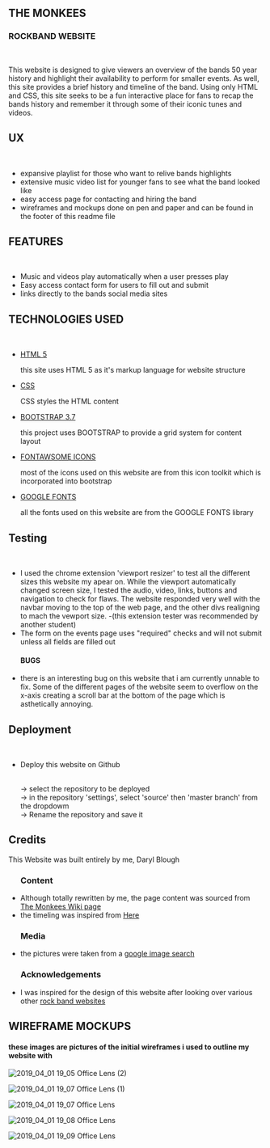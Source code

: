 <!DOCTYPE>

<html>

<head>
	<link rel="stylesheet" href="https://maxcdn.bootstrapcdn.com/bootstrap/3.3.7/css/bootstrap.min.css" type="text/css" />
	<link rel="stylesheet" href="https://stackpath.bootstrapcdn.com/font-awesome/4.7.0/css/font-awesome.min.css" type="text/css" />
	<link rel="stylesheet" href="https://cdnjs.cloudflare.com/ajax/libs/hover.css/2.3.1/css/hover-min.css" type="text/css" />
	<link rel="stylesheet" href="assets/css/style.css" type="text/css" />
	<meta name="viewport" content="width-device-width, initial-scale=1">
</head>

<body>
    <section>
        <h1>THE MONKEES</h1>
        <h3>ROCKBAND WEBSITE</h3><br>
        <p>
            This website is designed to give viewers an overview of the bands 50 year history
            and highlight their availability to perform for smaller events. As well, this site
            provides a brief history and timeline of the band. Using only HTML and CSS, this site
            seeks to be a fun interactive place for fans to recap the bands history and remember
            it through some of their iconic tunes and videos.
        </p>
    </section>
    <section>
        <h1>UX</h1><br>
        <ul>
            <li>expansive playlist for those who want to relive bands highlights</li>
            <li>extensive music video list for younger fans to see what the band looked like</li>
            <li>easy access page for contacting and hiring the band</li>
            <li>wireframes and mockups done on pen and paper and can be found in the footer of this readme file</li>
        </ul>
    </section>
    <section>
        <h1>FEATURES</h1><br>
        <ul>
            <li>Music and videos play automatically when a user presses play</li>
            <li>Easy access contact form for users to fill out and submit</li>
            <li>links directly to the bands social media sites</li>
        </ul>     
    </section>
    <section>
        <h1>TECHNOLOGIES USED</h1><br>
        <ul>
            <li><a href="https://www.w3.org/TR/html52/" target="_blank">HTML 5</a></li>
                <p>this site uses HTML 5 as it's markup language for website structure</p>
            <li><a href="https://www.w3.org/Style/CSS/Overview.en.html" target="_blank">CSS</a></li>
                <p>CSS styles the HTML content</p>
            <li><a href="https://getbootstrap.com/docs/3.3/getting-started/" target="_blank">BOOTSTRAP 3.7</a></li>
                <p>this project uses BOOTSTRAP to provide a grid system for content layout</p>
            <li><a href="https://fontawesome.com/" target="_blank">FONTAWSOME ICONS</a>
                <p>most of the icons used on this website are from this icon toolkit which is incorporated into bootstrap </p>
            <li><a href="https://fonts.google.com/" target="_blank">GOOGLE FONTS</a></li>
                <p>all the fonts used on this website are from the GOOGLE FONTS library</p>
        </ul>     
    </section>
    <section>
        <h1>Testing</h1><br>
        <ul>
            <li>I used the chrome extension 'viewport resizer' to test all the different sizes this website
                my apear on. While the viewport automatically changed screen size, I tested the audio, video,
                links, buttons and navigation to check for flaws. The website responded very well with the navbar 
                moving to the top of the web page, and the other divs realigning to mach the vewport size.
                -(this extension tester was recommended by another student)
            </li>
            <li>The form on the events page uses "required" checks and will not submit unless all fields are filled out</li>
        <h4>BUGS</h4>
            <li>there is an interesting bug on this website that i am currently unnable to fix. Some of the different pages of the
                website seem to overflow on the x-axis creating a scroll bar at the bottom of the page which is asthetically annoying.
            </li>
        </ul>     
    </section>
    <section>
        <h1>Deployment</h1><br>
        <ul>
            <li>Deploy this website on Github</li><br>
            <p>
                → select the repository to be deployed<br>
                → in the repository 'settings', select 'source' then 'master branch' from the dropdowm<br>
                → Rename the repository and save it
            </p>
        </ul>     
    </section>
    <section>
        <h1>Credits</h1>
        <p>This Website was built entirely by me, Daryl Blough</p>
        <ul>
        <h3>Content</h3>
            <li>
                Although totally rewritten by me, the page content was sourced from <a href="https://en.wikipedia.org/wiki/The_Monkees" target="_blank">The Monkees Wiki page</a>
            </li>
            <li>
                the timeling was inspired from <a href="https://calendar.songfacts.com/timeline/the-monkees/" target="_blank">Here</a>
            </li>
        <h3>Media</h3>
            <li>
                the pictures were taken from a <a href="https://images.google.com/" target="_blank">google image search</a> 
            </li>
        <h3>Acknowledgements</h3>
            <li>
                I was inspired for the design of this website after looking over various other <a href="https://designmodo.com/rock-band-website-designs/" target="_blank">rock band websites</a> 
            </li>
        </ul>     
    </section>
</body>
<footer>
    <h2>WIREFRAME MOCKUPS</h2>
    <h4>these images are pictures of the initial wireframes i used to outline my website with</h4>
    <div>
	    
![2019_04_01 19_05 Office Lens (2)](https://user-images.githubusercontent.com/44724776/55353645-c4453c00-54bb-11e9-98da-3e6bbf3860ed.jpg)

![2019_04_01 19_07 Office Lens (1)](https://user-images.githubusercontent.com/44724776/55353646-c4453c00-54bb-11e9-9266-f3590c1592de.jpg)

![2019_04_01 19_07 Office Lens](https://user-images.githubusercontent.com/44724776/55353647-c4453c00-54bb-11e9-9f4d-e3c872b1b47d.jpg)

![2019_04_01 19_08 Office Lens](https://user-images.githubusercontent.com/44724776/55353648-c4ddd280-54bb-11e9-868c-c812149a1cab.jpg)

![2019_04_01 19_09 Office Lens](https://user-images.githubusercontent.com/44724776/55353649-c4ddd280-54bb-11e9-9aa0-8553ceab1906.jpg)

</div>
</footer>

</html>
